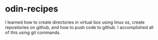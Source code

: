 # odin-recipes
I learned how to create directories in virtual box using linux os, create repositories on github, and how to push code to github. I accomplished all of this using git commands. 